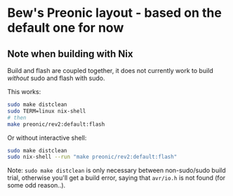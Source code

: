 # Bew's Preonic layout - based on the default one for now

## Note when building with Nix

Build and flash are coupled together, it does not currently work to build _without_ sudo and flash with sudo.

This works:
```sh
sudo make distclean
sudo TERM=linux nix-shell
# then
make preonic/rev2:default:flash
```
Or without interactive shell:
```sh
sudo make distclean
sudo nix-shell --run "make preonic/rev2:default:flash"
```

Note: `sudo make distclean` is only necessary between non-sudo/sudo build trial, otherwise you'll get a build error, saying that `avr/io.h` is not found (for some odd reason..).
